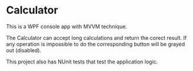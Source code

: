 # Calculator

This is a WPF console app with MVVM technique.

The Calculator can accept long calculations and return the corect result. If any operation is impossible to do the corresponding button will be grayed out (disabled). 

This project also has NUnit tests that test the application logic.
